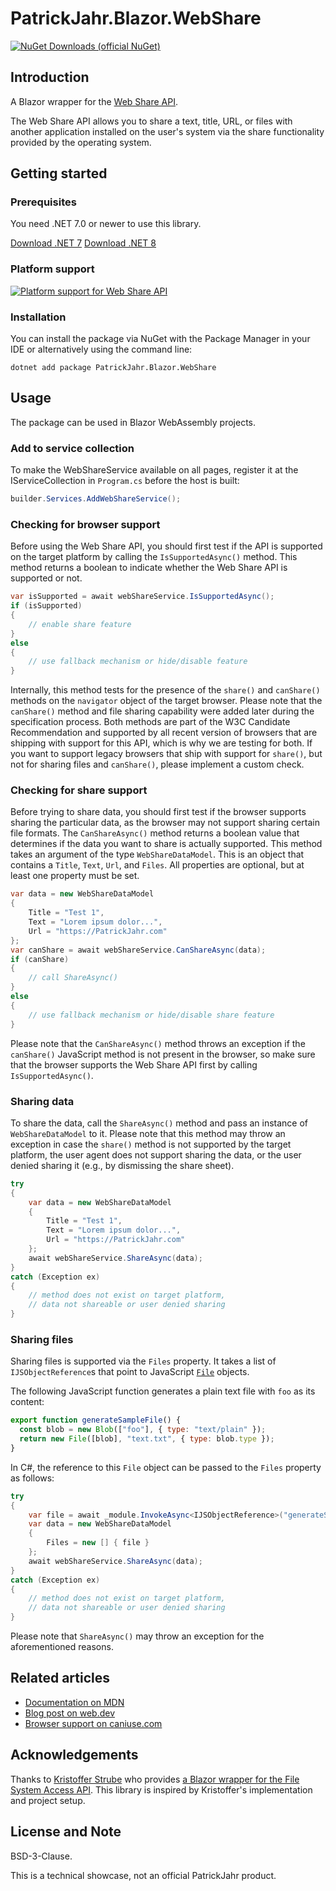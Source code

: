 # PatrickJahr.Blazor.WebShare

[![NuGet Downloads (official NuGet)](https://img.shields.io/nuget/dt/PatrickJahr.Blazor.WebShare?label=NuGet%20Downloads)](https://www.nuget.org/packages/PatrickJahr.Blazor.WebShare/)

## Introduction

A Blazor wrapper for the [Web Share API](https://www.w3.org/TR/web-share/).

The Web Share API allows you to share a text, title, URL, or files with another application installed on the user's system via the share functionality provided by the operating system.

## Getting started

### Prerequisites

You need .NET 7.0 or newer to use this library.

[Download .NET 7](https://dotnet.microsoft.com/download/dotnet/7.0)
[Download .NET 8](https://dotnet.microsoft.com/download/dotnet/8.0)

### Platform support

[![Platform support for Web Share API](https://caniuse.bitsofco.de/image/web-share.png)](https://caniuse.com/web-share)

### Installation

You can install the package via NuGet with the Package Manager in your IDE or alternatively using the command line:

```
dotnet add package PatrickJahr.Blazor.WebShare
```

## Usage

The package can be used in Blazor WebAssembly projects.

### Add to service collection

To make the WebShareService available on all pages, register it at the IServiceCollection in `Program.cs` before the host is built:

```csharp
builder.Services.AddWebShareService();
```

### Checking for browser support

Before using the Web Share API, you should first test if the API is supported on the target platform by calling the `IsSupportedAsync()` method.
This method returns a boolean to indicate whether the Web Share API is supported or not.

```csharp
var isSupported = await webShareService.IsSupportedAsync();
if (isSupported)
{
    // enable share feature
}
else
{
    // use fallback mechanism or hide/disable feature
}
```

Internally, this method tests for the presence of the `share()` and `canShare()` methods on the `navigator` object of the target browser.
Please note that the `canShare()` method and file sharing capability were added later during the specification process.
Both methods are part of the W3C Candidate Recommendation and supported by all recent version of browsers that are shipping with support for this API, which is why we are testing for both.
If you want to support legacy browsers that ship with support for `share()`, but not for sharing files and `canShare()`, please implement a custom check.

### Checking for share support

Before trying to share data, you should first test if the browser supports sharing the particular data, as the browser may not support sharing certain file formats.
The `CanShareAsync()` method returns a boolean value that determines if the data you want to share is actually supported.
This method takes an argument of the type `WebShareDataModel`.
This is an object that contains a `Title`, `Text`, `Url`, and `Files`.
All properties are optional, but at least one property must be set.

```csharp
var data = new WebShareDataModel
{
    Title = "Test 1",
    Text = "Lorem ipsum dolor...",
    Url = "https://PatrickJahr.com"
};
var canShare = await webShareService.CanShareAsync(data);
if (canShare)
{
    // call ShareAsync()
}
else
{
    // use fallback mechanism or hide/disable share feature
}
```

Please note that the `CanShareAsync()` method throws an exception if the `canShare()` JavaScript method is not present in the browser, so make sure that the browser supports the Web Share API first by calling `IsSupportedAsync()`.

### Sharing data

To share the data, call the `ShareAsync()` method and pass an instance of `WebShareDataModel` to it.
Please note that this method may throw an exception in case the `share()` method is not supported by the target platform, the user agent does not support sharing the data, or the user denied sharing it (e.g., by dismissing the share sheet).

```csharp
try
{
    var data = new WebShareDataModel
    {
        Title = "Test 1",
        Text = "Lorem ipsum dolor...",
        Url = "https://PatrickJahr.com"
    };
    await webShareService.ShareAsync(data);
}
catch (Exception ex)
{
    // method does not exist on target platform,
    // data not shareable or user denied sharing
}
```

### Sharing files

Sharing files is supported via the `Files` property.
It takes a list of `IJSObjectReference`s that point to JavaScript [`File`](https://developer.mozilla.org/en-US/docs/Web/API/File) objects.

The following JavaScript function generates a plain text file with `foo` as its content:

```js
export function generateSampleFile() {
  const blob = new Blob(["foo"], { type: "text/plain" });
  return new File([blob], "text.txt", { type: blob.type });
}
```

In C#, the reference to this `File` object can be passed to the `Files` property as follows:

```csharp
try
{
    var file = await _module.InvokeAsync<IJSObjectReference>("generateSampleFile");
    var data = new WebShareDataModel
    {
        Files = new [] { file }
    };
    await webShareService.ShareAsync(data);
}
catch (Exception ex)
{
    // method does not exist on target platform,
    // data not shareable or user denied sharing
}
```

Please note that `ShareAsync()` may throw an exception for the aforementioned reasons.

## Related articles

- [Documentation on MDN](https://developer.mozilla.org/en-US/docs/Web/API/Navigator/share)
- [Blog post on web.dev](https://web.dev/web-share/)
- [Browser support on caniuse.com](https://caniuse.com/web-share)

## Acknowledgements

Thanks to [Kristoffer Strube](https://twitter.com/kstrubeg) who provides [a Blazor wrapper for the File System Access API](https://github.com/KristofferStrube/Blazor.FileSystemAccess).
This library is inspired by Kristoffer's implementation and project setup.

## License and Note

BSD-3-Clause.

This is a technical showcase, not an official PatrickJahr product.
